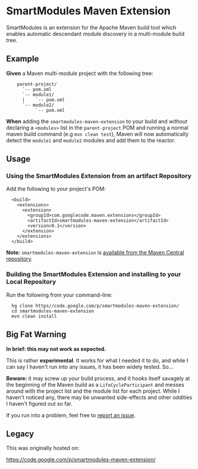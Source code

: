 # SmartModules Maven Extension

SmartModules is an extension for the Apache Maven build tool which enables automatic descendant module discovery in a multi-module build tree.

## Example ##

**Given** a Maven multi-module project with the following tree:

```
    parent-project/
      `-- pom.xml
      `-- module1/
      |    `-- pom.xml
      `-- module2/
           `-- pom.xml
```

**When** adding the `smartmodules-maven-extension` to your build and _without_ declaring a `<modules>` list in the `parent-project` POM and running a normal maven build command (e.g `mvn clean test`), Maven will now automatically detect the `module1` and `module2` modules and add them to the reactor.

## Usage ##

### Using the SmartModules Extension from an artifact Repository ###

Add the following to your project's POM:

```
  <build>
    <extensions>
      <extension>
        <groupId>com.googlecode.maven.extensions</groupId>
        <artifactId>smartmodules-maven-extension</artifactId>
        <version>0.1</version>
      </extension>
    </extensions>
  </build>
```

**Note:** `smartmodules-maven-extension` is [available from the Maven Central repository](http://search.maven.org/#search%7Cga%7C1%7Cg%3A%22com.googlecode.smartmodules-maven-extension%22%20AND%20a%3A%22smartmodules-maven-extension%22).

### Building the SmartModules Extension and installing to your Local Repository ###

Run the following from your command-line:

```
  hg clone https//code.google.com/p/smartmodules-maven-extension/
  cd smartmodules-maven-extension
  mvn clean install
```

## Big Fat Warning ##

**In brief: this may not work as expected.**

This is rather **experimental**. It works for what I needed it to do, and while I can say I haven't run into any issues, it has been widely tested. So...

**Beware:** it may screw up your build process, and it hooks itself savagely at the beginning of the Maven build as a `LifeCycleParticipant` and messes around with the project list and the module list for each project. While I haven't noticed any, there may be unwanted side-effects and other oddities I haven't figured out so far.

If you run into a problem, feel free to [report an issue](https://code.google.com/p/smartmodules-maven-extension/issues/entry).

## Legacy

This was originally hosted on:

https://code.google.com/p/smartmodules-maven-extension/
